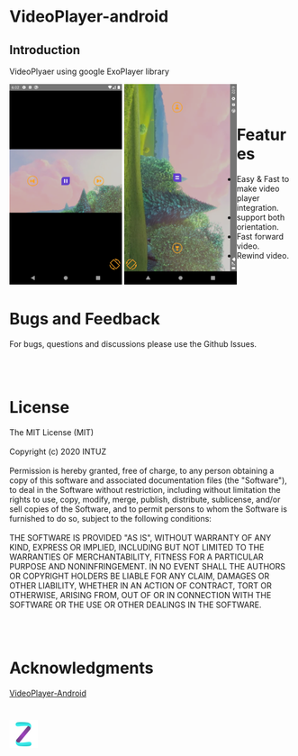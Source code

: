 # VideoPlayer-android

Introduction
------------
VideoPlyaer using google ExoPlayer library

<div style="float:left">
<img src="Screenshots/1.png" width="200">
<img src="Screenshots/2.png" width="200">
</div>

<br/><br/>
**<h1>Features</h1>**
* Easy & Fast to make video player integration.
* support both orientation.
* Fast forward video.
* Rewind video.

<br/><br/>
**<h1>Bugs and Feedback</h1>**
For bugs, questions and discussions please use the Github Issues.

<br/><br/>
**<h1>License</h1>**
The MIT License (MIT)
<br/><br/>
Copyright (c) 2020 INTUZ
<br/><br/>
Permission is hereby granted, free of charge, to any person obtaining a copy of this software and associated documentation files (the "Software"), to deal in the Software without restriction, including without limitation the rights to use, copy, modify, merge, publish, distribute, sublicense, and/or sell copies of the Software, and to permit persons to whom the Software is furnished to do so, subject to the following conditions: 
<br/><br/>
THE SOFTWARE IS PROVIDED "AS IS", WITHOUT WARRANTY OF ANY KIND, EXPRESS OR IMPLIED, INCLUDING BUT NOT LIMITED TO THE WARRANTIES OF MERCHANTABILITY, FITNESS FOR A PARTICULAR PURPOSE AND NONINFRINGEMENT. IN NO EVENT SHALL THE AUTHORS OR COPYRIGHT HOLDERS BE LIABLE FOR ANY CLAIM, DAMAGES OR OTHER LIABILITY, WHETHER IN AN ACTION OF CONTRACT, TORT OR OTHERWISE, ARISING FROM, OUT OF OR IN CONNECTION WITH THE SOFTWARE OR THE USE OR OTHER DEALINGS IN THE SOFTWARE.

<br/><br/>
<h1>Acknowledgments</h1>
<a href="https://github.com/Intuz-production/VideoPlayer-android">VideoPlayer-Android</a>

<br/>
<h1></h1>
<a href="https://www.intuz.com/" target="_blank"><img src="Screenshots/logo.jpg"></a>


